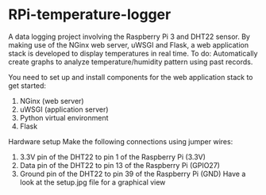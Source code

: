 # RPi-temperature-logger
A data logging project involving the Raspberry Pi 3 and DHT22 sensor. By making use of the NGinx web server, uWSGI and Flask, a web application stack is developed to display temperatures in real time.
To do: Automatically create graphs to analyze temperature/humidity pattern using past records.

You need to set up and install components for the web application stack to get started: 
1. NGinx (web server) 
2. uWSGI (application server)
3. Python virtual environment
4. Flask 

Hardware setup
Make the following connections using jumper wires:
1. 3.3V pin of the DHT22 to pin 1 of the Raspberry Pi (3.3V)
2. Data pin of the DHT22 to pin 13 of the Raspberry Pi (GPIO27)
3. Ground pin of the DHT22 to pin 39 of the Raspberry Pi (GND) 
Have a look at the setup.jpg file for a graphical view
